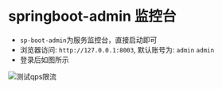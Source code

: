 # springboot-admin 监控台

- `sp-boot-admin`为服务监控台，直接启动即可
- 浏览器访问: `http://127.0.0.1:8003`, 默认账号为: `admin` `admin`
- 登录后如图所示

![测试qps限流](http://oss.dev33.cn/sp-cloud/springboot-admin.png)
